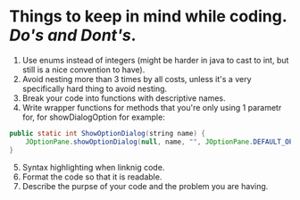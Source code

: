 # Things to keep in mind while coding. _Do's and Dont's_.
1. Use enums instead of integers (might be harder in java to cast to int, but still is a nice convention to have).
2. Avoid nesting more than 3 times by all costs, unless it's a very specifically hard thing to avoid nesting.
3. Break your code into functions with descriptive names.
4. Write wrapper functions for methods that you're only using 1 parametr for, for showDialogOption for example:
```java
public static int ShowOptionDialog(string name) {
    JOptionPane.showOptionDialog(null, name, "", JOptionPane.DEFAULT_OPTION, JOptionPane.QUESTION_MESSAGE, null, basicData, basicData[0]);
}
```
5. Syntax highlighting when linknig code.
6. Format the code so that it is readable.
7. Describe the purpse of your code and the problem you are having.
